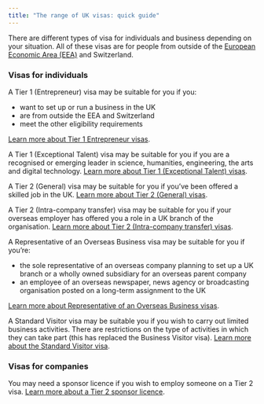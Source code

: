 ```yaml
---
title: "The range of UK visas: quick guide"
---
```


There are different types of visa for individuals and business depending on your situation. All of these visas are for people from outside of the [European Economic Area (EEA)](https://www.gov.uk/eu-eea) and Switzerland.

### Visas for individuals
A Tier 1 (Entrepreneur) visa may be suitable for you if you:
* want to set up or run a business in the UK
* are from outside the EEA and Switzerland
* meet the other eligibility requirements

[Learn more about Tier 1 Entrepreneur visas](https://www.gov.uk/tier-1-entrepreneur/overview).

A Tier 1 (Exceptional Talent) visa may be suitable for you if you are a recognised or emerging leader in science, humanities,
engineering, the arts and digital technology. [Learn more about Tier 1 (Exceptional Talent) visas](https://www.gov.uk/tier-1-exceptional-talent/overview).

A Tier 2 (General) visa may be suitable for you if you’ve been offered a skilled job in the UK. [Learn more about Tier 2 (General) visas](https://www.gov.uk/tier-2-general/overview).

A Tier 2 (Intra-company transfer) visa may be suitable for you if your overseas employer has offered you a role in a UK branch of the organisation. [Learn more about Tier 2 (Intra-company transfer) visas](https://www.gov.uk/tier-2-intracompany-transfer-worker-visa/overview).

A Representative of an Overseas Business visa may be suitable for you if you’re:
* the sole representative of an overseas company planning to set up a UK branch or a wholly owned subsidiary for an overseas parent company
* an employee of an overseas newspaper, news agency or broadcasting organisation posted on a long-term assignment to the UK

[Learn more about Representative of an Overseas Business visas](https://www.gov.uk/representative-overseas-business/overview).

A Standard Visitor visa may be suitable you if you wish to carry out limited business activities. There are restrictions on the type of activities in which they can take part (this has replaced the Business Visitor visa). [Learn more about the Standard Visitor visa](https://www.gov.uk/standard-visitor-visa).

### Visas for companies
You may need a sponsor licence if you wish to employ someone on a Tier 2 visa. [Learn more about a Tier 2 sponsor licence](https://www.gov.uk/uk-visa-sponsorship-employers/overview).
